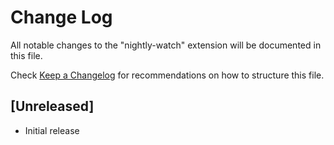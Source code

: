 # Change Log

All notable changes to the "nightly-watch" extension will be documented in this file.

Check [Keep a Changelog](http://keepachangelog.com/) for recommendations on how to structure this file.

## [Unreleased]

- Initial release

